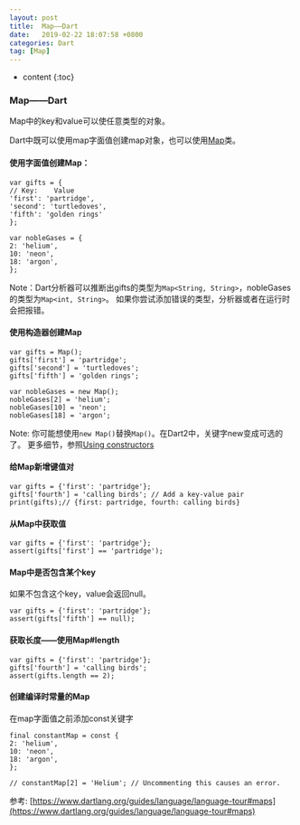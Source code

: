 ```yaml
---
layout: post
title:  Map——Dart
date:   2019-02-22 18:07:58 +0800
categories: Dart
tag: [Map]
---
```


* content
{:toc}



### Map——Dart
Map中的key和value可以使任意类型的对象。

Dart中既可以使用map字面值创建map对象，也可以使用[Map](https://api.dartlang.org/stable/2.1.1/dart-core/Map-class.html)类。

#### 使用字面值创建Map：
```
var gifts = {
// Key:    Value
'first': 'partridge',
'second': 'turtledoves',
'fifth': 'golden rings'
};

var nobleGases = {
2: 'helium',
10: 'neon',
18: 'argon',
};
```
Note：Dart分析器可以推断出gifts的类型为`Map<String, String>`，nobleGases的类型为`Map<int, String>`。
如果你尝试添加错误的类型，分析器或者在运行时会把报错。

#### 使用构造器创建Map
```
var gifts = Map();
gifts['first'] = 'partridge';
gifts['second'] = 'turtledoves';
gifts['fifth'] = 'golden rings';

var nobleGases = new Map();
nobleGases[2] = 'helium';
nobleGases[10] = 'neon';
nobleGases[18] = 'argon';
```
Note: 你可能想使用`new Map()`替换`Map()`。在Dart2中，关键字new变成可选的了。
更多细节，参照[Using constructors](https://www.dartlang.org/guides/language/language-tour#using-constructors)

#### 给Map新增键值对
```
var gifts = {'first': 'partridge'};
gifts['fourth'] = 'calling birds'; // Add a key-value pair
print(gifts);// {first: partridge, fourth: calling birds}
```

#### 从Map中获取值
```
var gifts = {'first': 'partridge'};
assert(gifts['first'] == 'partridge');
```

#### Map中是否包含某个key
如果不包含这个key，value会返回null。
```
var gifts = {'first': 'partridge'};
assert(gifts['fifth'] == null);
```

#### 获取长度——使用Map#length
```
var gifts = {'first': 'partridge'};
gifts['fourth'] = 'calling birds';
assert(gifts.length == 2);
```

#### 创建编译时常量的Map
在map字面值之前添加const关键字
```
final constantMap = const {
2: 'helium',
10: 'neon',
18: 'argon',
};

// constantMap[2] = 'Helium'; // Uncommenting this causes an error.
```


参考:
[https://www.dartlang.org/guides/language/language-tour#maps](https://www.dartlang.org/guides/language/language-tour#maps)



